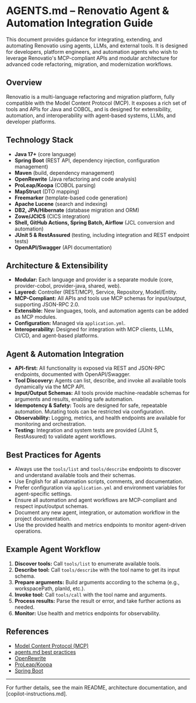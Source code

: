 # AGENTS.md – Renovatio Agent & Automation Integration Guide

This document provides guidance for integrating, extending, and automating Renovatio using agents, LLMs, and external tools. It is designed for developers, platform engineers, and automation agents who wish to leverage Renovatio's MCP-compliant APIs and modular architecture for advanced code refactoring, migration, and modernization workflows.

## Overview

Renovatio is a multi-language refactoring and migration platform, fully compatible with the Model Content Protocol (MCP). It exposes a rich set of tools and APIs for Java and COBOL, and is designed for extensibility, automation, and interoperability with agent-based systems, LLMs, and developer platforms.

## Technology Stack

- **Java 17+** (core language)
- **Spring Boot** (REST API, dependency injection, configuration management)
- **Maven** (build, dependency management)
- **OpenRewrite** (Java refactoring and code analysis)
- **ProLeap/Koopa** (COBOL parsing)
- **MapStruct** (DTO mapping)
- **Freemarker** (template-based code generation)
- **Apache Lucene** (search and indexing)
- **DB2, JPA/Hibernate** (database migration and ORM)
- **Zowe/JCICS** (CICS integration)
- **Shell, GitHub Actions, Spring Batch, Airflow** (JCL conversion and automation)
- **JUnit 5 & RestAssured** (testing, including integration and REST endpoint tests)
- **OpenAPI/Swagger** (API documentation)

## Architecture & Extensibility

- **Modular:** Each language and provider is a separate module (core, provider-cobol, provider-java, shared, web).
- **Layered:** Controller (REST/MCP), Service, Repository, Model/Entity.
- **MCP-Compliant:** All APIs and tools use MCP schemas for input/output, supporting JSON-RPC 2.0.
- **Extensible:** New languages, tools, and automation agents can be added as MCP modules.
- **Configuration:** Managed via `application.yml`.
- **Interoperability:** Designed for integration with MCP clients, LLMs, CI/CD, and agent-based platforms.

## Agent & Automation Integration

- **API-first:** All functionality is exposed via REST and JSON-RPC endpoints, documented with OpenAPI/Swagger.
- **Tool Discovery:** Agents can list, describe, and invoke all available tools dynamically via the MCP API.
- **Input/Output Schemas:** All tools provide machine-readable schemas for arguments and results, enabling safe automation.
- **Idempotency & Safety:** Tools are designed for safe, repeatable automation. Mutating tools can be restricted via configuration.
- **Observability:** Logging, metrics, and health endpoints are available for monitoring and orchestration.
- **Testing:** Integration and system tests are provided (JUnit 5, RestAssured) to validate agent workflows.

## Best Practices for Agents

- Always use the `tools/list` and `tools/describe` endpoints to discover and understand available tools and their schemas.
- Use English for all automation scripts, comments, and documentation.
- Prefer configuration via `application.yml` and environment variables for agent-specific settings.
- Ensure all automation and agent workflows are MCP-compliant and respect input/output schemas.
- Document any new agent, integration, or automation workflow in the project documentation.
- Use the provided health and metrics endpoints to monitor agent-driven operations.

## Example Agent Workflow

1. **Discover tools:** Call `tools/list` to enumerate available tools.
2. **Describe tool:** Call `tools/describe` with the tool name to get its input schema.
3. **Prepare arguments:** Build arguments according to the schema (e.g., workspacePath, planId, etc.).
4. **Invoke tool:** Call `tools/call` with the tool name and arguments.
5. **Process results:** Parse the result or error, and take further actions as needed.
6. **Monitor:** Use health and metrics endpoints for observability.

## References

- [Model Content Protocol (MCP)](https://modelcontent.dev/)
- [agents.md best practices](https://agents.md/)
- [OpenRewrite](https://docs.openrewrite.org/)
- [ProLeap/Koopa](https://github.com/uwol/proleap-cobol-parser)
- [Spring Boot](https://spring.io/projects/spring-boot)

---

For further details, see the main README, architecture documentation, and [copilot-instructions.md].

